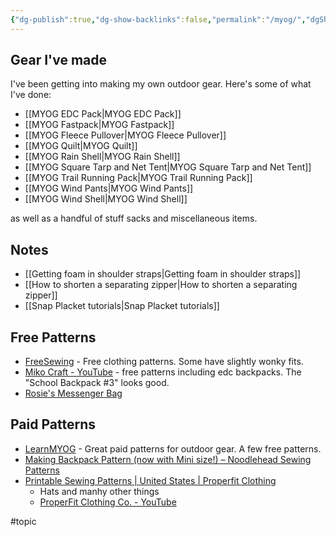 ```yaml
---
{"dg-publish":true,"dg-show-backlinks":false,"permalink":"/myog/","dgShowBacklinks":false,"dgPassFrontmatter":true}
---
```



## Gear I've made

I've been getting into making my own outdoor gear. Here's some of what I've done:

* [[MYOG EDC Pack\|MYOG EDC Pack]]
* [[MYOG Fastpack\|MYOG Fastpack]]
* [[MYOG Fleece Pullover\|MYOG Fleece Pullover]]
* [[MYOG Quilt\|MYOG Quilt]]
* [[MYOG Rain Shell\|MYOG Rain Shell]]
* [[MYOG Square Tarp and Net Tent\|MYOG Square Tarp and Net Tent]]
* [[MYOG Trail Running Pack\|MYOG Trail Running Pack]]
* [[MYOG Wind Pants\|MYOG Wind Pants]]
* [[MYOG Wind Shell\|MYOG Wind Shell]]

as well as a handful of stuff sacks and miscellaneous items.

## Notes

* [[Getting foam in shoulder straps\|Getting foam in shoulder straps]]
* [[How to shorten a separating zipper\|How to shorten a separating zipper]]
* [[Snap Placket tutorials\|Snap Placket tutorials]]

## Free Patterns

* [FreeSewing](https://freesewing.org) - Free clothing patterns. Some have slightly wonky fits.
* [Miko Craft - YouTube](https://www.youtube.com/@MikoCraft) - free patterns including edc backpacks. The "School Backpack #3" looks good.
* [Rosie's Messenger Bag](https://www.rosiesartstudio.com/post/2020/03/29/rosies-messenger-bag)

## Paid Patterns

* [LearnMYOG](https://learnmyog.com) - Great paid patterns for outdoor gear. A few free patterns.
* [Making Backpack Pattern (now with Mini size!) – Noodlehead Sewing Patterns](https://noodle-head.com/products/making-backpack-pdf-pattern)
* [Printable Sewing Patterns | United States | Properfit Clothing](https://www.properfitclothing.com)
    * Hats and manhy other things
    * [ProperFit Clothing Co. - YouTube](https://www.youtube.com/@ProperFitClothing)

#topic 
